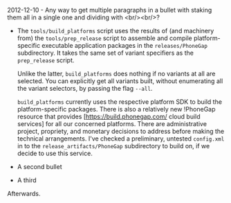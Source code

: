 2012-12-10 - Any way to get multiple paragraphs in a bullet with staking them all in a single one and dividing with &lt;br/&gt;&lt;br/&gt;?

* The <code>tools/build_platforms</code> script uses the results of (and machinery from) the <code>tools/prep_release</code> script to assemble and compile platform-specific executable application packages in the <code>releases/PhoneGap</code> subdirectory.  It takes the same set of variant specifiers as the <code>prep_release</code> script.

  Unlike the latter, <code>build_platforms</code> does nothing if no variants at all are selected.  You can explicitly get all variants built, without enumerating all the variant selectors, by passing the flag <code>--all</code>.
  
  <code>build_platforms</code> currently uses the respective platform SDK to build the platform-specific packages.  There is also a relatively new !PhoneGap resource that provides [https://build.phonegap.com/ cloud build services] for all our concerned platforms.  There are administrative project, propriety, and monetary decisions to address before making the technical arrangements.  I've checked a preliminary, untested <code>config.xml</code> in to the <code>release_artifacts/PhoneGap</code> subdirectory to build on, if we decide to use this service.
* A second bullet
* A third

Afterwards.